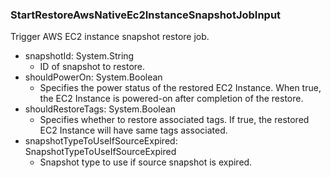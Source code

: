 ### StartRestoreAwsNativeEc2InstanceSnapshotJobInput
Trigger AWS EC2 instance snapshot restore job.

- snapshotId: System.String
  - ID of snapshot to restore.
- shouldPowerOn: System.Boolean
  - Specifies the power status of the restored EC2 Instance. When true, the EC2 Instance is powered-on after completion of the restore.
- shouldRestoreTags: System.Boolean
  - Specifies whether to restore associated tags. If true, the restored EC2 Instance will have same tags associated.
- snapshotTypeToUseIfSourceExpired: SnapshotTypeToUseIfSourceExpired
  - Snapshot type to use if source snapshot is expired.
